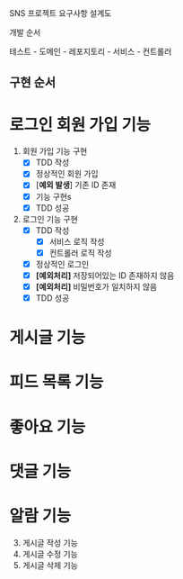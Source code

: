 SNS 프로젝트 요구사항 설계도

개발 순서

테스트 - 도메인 - 레포지토리 - 서비스 - 컨트롤러

## 구현 순서

# 로그인 회원 가입 기능

1. 회원 가입 기능 구현
   - [x] TDD 작성 
   - [x] 정상적인 회원 가입
   - [x] [**예외 발생**] 기존 ID 존재 
   - [x] 기능 구현s
   - [x] TDD 성공
2. 로그인 기능 구현
   - [x] TDD 작성
     - [x] 서비스 로직 작성
     - [x] 컨트롤러 로직 작성
   - [x] 정상적인 로그인
   - [x] **[예외처리]** 저장되어있는 ID 존재하지 않음
   - [x] **[예외처리]** 비밀번호가 일치하지 않음
   - [x] TDD 성공

# 게시글 기능

# 피드 목록 기능

# 좋아요 기능

# 댓글 기능

# 알람 기능



3. 게시글 작성 기능
4. 게시글 수정 기능
5. 게시글 삭제 기능